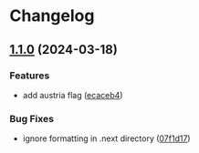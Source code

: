# Changelog

## [1.1.0](https://github.com/philostler/philostler.com/compare/@philostler.com/www-v1.0.0...@philostler.com/www-1.1.0) (2024-03-18)


### Features

* add austria flag ([ecaceb4](https://github.com/philostler/philostler.com/commit/ecaceb4b05f6a75509a541b5558f8231126df905))


### Bug Fixes

* ignore formatting in .next directory ([07f1d17](https://github.com/philostler/philostler.com/commit/07f1d174e86ff2917d432ccf6d35379afbe49402))
